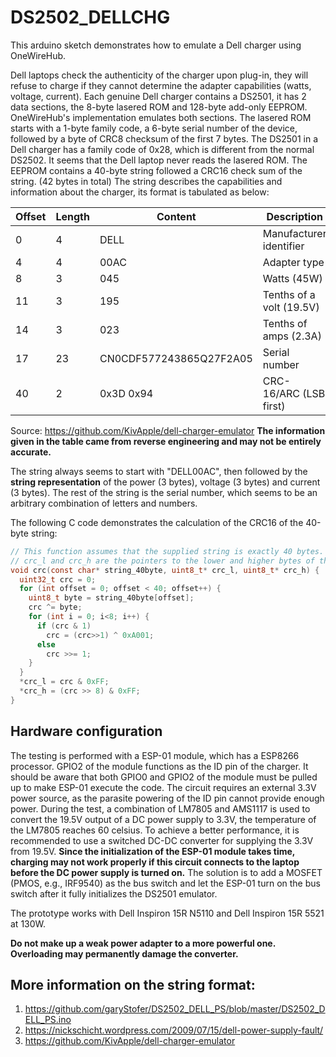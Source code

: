 # DS2502_DELLCHG
This arduino sketch demonstrates how to emulate a Dell charger using OneWireHub.

Dell laptops check the authenticity of the charger upon plug-in, they will refuse to charge if they cannot determine the adapter capabilities (watts, voltage, current).
Each genuine Dell charger contains a DS2501, it has 2 data sections, the 8-byte lasered ROM and 128-byte add-only EEPROM. OneWireHub's implementation emulates both sections.
The lasered ROM starts with a 1-byte family code, a 6-byte serial number of the device, followed by a byte of CRC8 checksum of the first 7 bytes.
The DS2501 in a Dell charger has a family code of 0x28, which is different from the normal DS2502. It seems that the Dell laptop never reads the lasered ROM.
The EEPROM contains a 40-byte string followed a CRC16 check sum of the string. (42 bytes in total)
The string describes the capabilities and information about the charger, its format is tabulated as below:

| Offset | Length | Content                 | Description              |
|--------|--------|-------------------------|--------------------------|
|      0 |      4 | DELL                    | Manufacturer identifier  |
|      4 |      4 | 00AC                    | Adapter type             |
|      8 |      3 | 045                     | Watts (45W)              |
|     11 |      3 | 195                     | Tenths of a volt (19.5V) |
|     14 |      3 | 023                     | Tenths of amps (2.3A)    |
|     17 |     23 | CN0CDF577243865Q27F2A05 | Serial number            |
|     40 |      2 | 0x3D 0x94               | CRC-16/ARC (LSB first)   |

Source: https://github.com/KivApple/dell-charger-emulator
__The information given in the table came from reverse engineering and may not be entirely accurate.__

The string always seems to start with "DELL00AC", then followed by the __string representation__ of the power (3 bytes), voltage (3 bytes) and current (3 bytes).
The rest of the string is the serial number, which seems to be an arbitrary combination of letters and numbers.

The following C code demonstrates the calculation of the CRC16 of the 40-byte string:
```c
// This function assumes that the supplied string is exactly 40 bytes.
// crc_l and crc_h are the pointers to the lower and higher bytes of the calculated CRC16, respectively.
void crc(const char* string_40byte, uint8_t* crc_l, uint8_t* crc_h) {
  uint32_t crc = 0;
  for (int offset = 0; offset < 40; offset++) {
    uint8_t byte = string_40byte[offset];
    crc ^= byte;
    for (int i = 0; i<8; i++) {
      if (crc & 1)
        crc = (crc>>1) ^ 0xA001;
      else
        crc >>= 1;
    }
  }
  *crc_l = crc & 0xFF;
  *crc_h = (crc >> 8) & 0xFF;
}
```

## Hardware configuration
The testing is performed with a ESP-01 module, which has a ESP8266 processor. GPIO2 of the module functions as the ID pin of the charger.
It should be aware that both GPIO0 and GPIO2 of the module must be pulled up to make ESP-01 execute the code.
The circuit requires an external 3.3V power source, as the parasite powering of the ID pin cannot provide enough power.
During the test, a combination of LM7805 and AMS1117 is used to convert the 19.5V output of a DC power supply to 3.3V, the temperature of the LM7805 reaches 60 celsius.
To achieve a better performance, it is recommended to use a switched DC-DC converter for supplying the 3.3V from 19.5V.
__Since the initialization of the ESP-01 module takes time, charging may not work properly if this circuit connects to the laptop before the DC power supply is turned on.__
The solution is to add a MOSFET (PMOS, e.g., IRF9540) as the bus switch and let the ESP-01 turn on the bus switch after it fully initializes the DS2501 emulator.

The prototype works with Dell Inspiron 15R N5110 and Dell Inspiron 15R 5521 at 130W.

__Do not make up a weak power adapter to a more powerful one. Overloading may permanently damage the converter.__

## More information on the string format:
1. https://github.com/garyStofer/DS2502_DELL_PS/blob/master/DS2502_DELL_PS.ino
2. https://nickschicht.wordpress.com/2009/07/15/dell-power-supply-fault/
3. https://github.com/KivApple/dell-charger-emulator